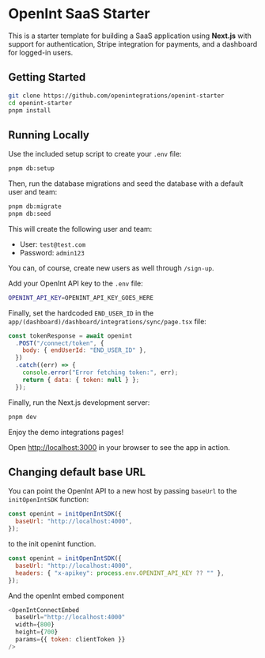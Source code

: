 # OpenInt SaaS Starter

This is a starter template for building a SaaS application using **Next.js** with support for authentication, Stripe integration for payments, and a dashboard for logged-in users.

## Getting Started

```bash
git clone https://github.com/openintegrations/openint-starter
cd openint-starter
pnpm install
```

## Running Locally

Use the included setup script to create your `.env` file:

```bash
pnpm db:setup
```

Then, run the database migrations and seed the database with a default user and team:

```bash
pnpm db:migrate
pnpm db:seed
```

This will create the following user and team:

- User: `test@test.com`
- Password: `admin123`

You can, of course, create new users as well through `/sign-up`.

Add your OpenInt API key to the `.env` file:

```bash
OPENINT_API_KEY=OPENINT_API_KEY_GOES_HERE
```

Finally, set the hardcoded `END_USER_ID` in the `app/(dashboard)/dashboard/integrations/sync/page.tsx` file:

```js
const tokenResponse = await openint
  .POST("/connect/token", {
    body: { endUserId: "END_USER_ID" },
  })
  .catch((err) => {
    console.error("Error fetching token:", err);
    return { data: { token: null } };
  });
```

Finally, run the Next.js development server:

```bash
pnpm dev
```

Enjoy the demo integrations pages!

Open [http://localhost:3000](http://localhost:3000) in your browser to see the app in action.

## Changing default base URL

You can point the OpenInt API to a new host by passing `baseUrl` to the `initOpenIntSDK` function:

```js
const openint = initOpenIntSDK({
  baseUrl: "http://localhost:4000",
});
```

to the init openint function.

```js
const openint = initOpenIntSDK({
  baseUrl: "http://localhost:4000",
  headers: { "x-apikey": process.env.OPENINT_API_KEY ?? "" },
});
```

And the openInt embed component

```js
<OpenIntConnectEmbed
  baseUrl="http://localhost:4000"
  width={800}
  height={700}
  params={{ token: clientToken }}
/>
```
